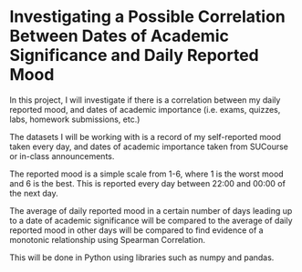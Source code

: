 # Investigating a Possible Correlation Between Dates of Academic Significance and Daily Reported Mood

In this project, I will investigate if there is a correlation between my daily reported mood, and dates of academic importance (i.e. exams, quizzes, labs, homework submissions, etc.)

The datasets I will be working with is a record of my self-reported mood taken every day, and dates of academic importance taken from SUCourse or in-class announcements.

The reported mood is a simple scale from 1-6, where 1 is the worst mood and 6 is the best. This is reported every day between 22:00 and 00:00 of the next day.

The average of daily reported mood in a certain number of days leading up to a date of academic significance will be compared to the average of daily reported mood in other days will be compared to find evidence of a monotonic relationship using Spearman Correlation.

This will be done in Python using libraries such as numpy and pandas.
